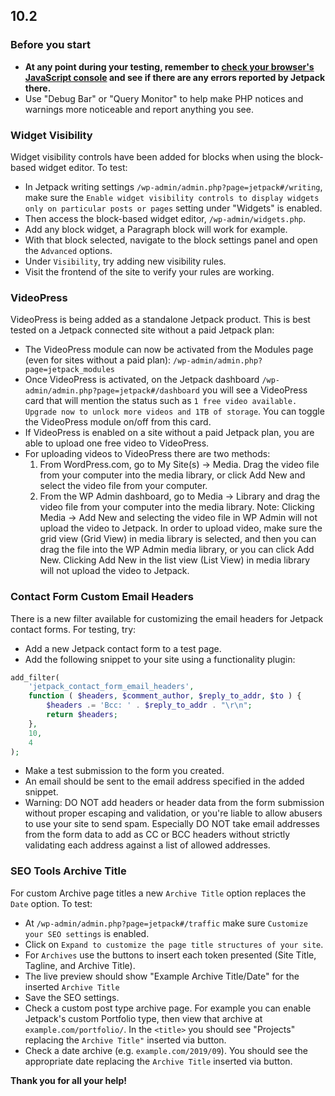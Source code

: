 ## 10.2

### Before you start

- **At any point during your testing, remember to [check your browser's JavaScript console](https://codex.wordpress.org/Using_Your_Browser_to_Diagnose_JavaScript_Errors#Step_3:_Diagnosis) and see if there are any errors reported by Jetpack there.**
- Use "Debug Bar" or "Query Monitor" to help make PHP notices and warnings more noticeable and report anything you see.

### Widget Visibility

Widget visibility controls have been added for blocks when using the block-based widget editor. To test:

* In Jetpack writing settings `/wp-admin/admin.php?page=jetpack#/writing`, make sure the `Enable widget visibility controls to display widgets only on particular posts or pages` setting under "Widgets" is enabled.
* Then access the block-based widget editor, `/wp-admin/widgets.php`.
* Add any block widget, a Paragraph block will work for example.
* With that block selected, navigate to the block settings panel and open the `Advanced` options.
* Under `Visibility`, try adding new visibility rules.
* Visit the frontend of the site to verify your rules are working.

### VideoPress

VideoPress is being added as a standalone Jetpack product. This is best tested on a Jetpack connected site without a paid Jetpack plan:

* The VideoPress module can now be activated from the Modules page (even for sites without a paid plan): `/wp-admin/admin.php?page=jetpack_modules`
* Once VideoPress is activated, on the Jetpack dashboard `/wp-admin/admin.php?page=jetpack#/dashboard` you will see a VideoPress card that will mention the status such as `1 free video available. Upgrade now to unlock more videos and 1TB of storage`. You can toggle the VideoPress module on/off from this card.
* If VideoPress is enabled on a site without a paid Jetpack plan, you are able to upload one free video to VideoPress.
* For uploading videos to VideoPress there are two methods:
  1. From WordPress.com, go to My Site(s) → Media. Drag the video file from your computer into the media library, or click Add New and select the video file from your computer.
  2. From the WP Admin dashboard, go to Media → Library and drag the video file from your computer into the media library. Note: Clicking Media → Add New and selecting the video file in WP Admin will not upload the video to Jetpack. In order to upload video, make sure the grid view (Grid View) in media library is selected, and then you can drag the file into the WP Admin media library, or you can click Add New. Clicking Add New in the list view (List View) in media library will not upload the video to Jetpack.

### Contact Form Custom Email Headers

There is a new filter available for customizing the email headers for Jetpack contact forms. For testing, try:

* Add a new Jetpack contact form to a test page.
* Add the following snippet to your site using a functionality plugin:

```php
add_filter(
	'jetpack_contact_form_email_headers',
	function ( $headers, $comment_author, $reply_to_addr, $to ) {
		$headers .= 'Bcc: ' . $reply_to_addr . "\r\n";
		return $headers;
	},
	10,
	4
);
```

* Make a test submission to the form you created.
* An email should be sent to the email address specified in the added snippet.
* Warning: DO NOT add headers or header data from the form submission without proper escaping and validation, or you're liable to allow abusers to use your site to send spam. Especially DO NOT take email addresses from the form data to add as CC or BCC headers without strictly validating each address against a list of allowed addresses.

### SEO Tools Archive Title

For custom Archive page titles a new `Archive Title` option replaces the `Date` option. To test:

* At `/wp-admin/admin.php?page=jetpack#/traffic` make sure `Customize your SEO settings` is enabled.
* Click on `Expand to customize the page title structures of your site`.
* For `Archives` use the buttons to insert each token presented (Site Title, Tagline, and Archive Title).
* The live preview should show "Example Archive Title/Date" for the inserted `Archive Title`
* Save the SEO settings.
* Check a custom post type archive page. For example you can enable Jetpack's custom Portfolio type, then view that archive at `example.com/portfolio/`. In the `<title>` you should see "Projects" replacing the `Archive Title"` inserted via button.
* Check a date archive (e.g. `example.com/2019/09`). You should see the appropriate date replacing the `Archive Title` inserted via button.

**Thank you for all your help!**
